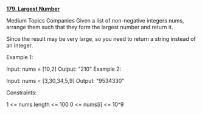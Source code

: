 [**179. Largest Number**](https://leetcode.com/problems/largest-number/description/)

Medium
Topics
Companies
Given a list of non-negative integers nums, arrange them such that they form the largest number and return it.

Since the result may be very large, so you need to return a string instead of an integer.



Example 1:

Input: nums = [10,2]
Output: "210"
Example 2:

Input: nums = [3,30,34,5,9]
Output: "9534330"


Constraints:

1 <= nums.length <= 100
0 <= nums[i] <= 10^9
